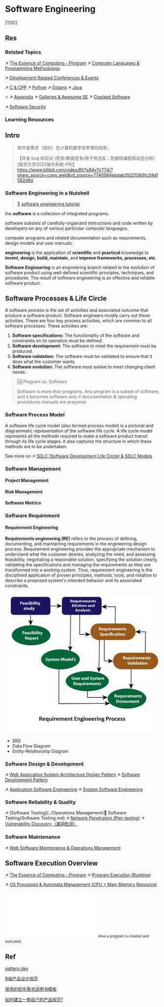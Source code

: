 # Software Engineering

[TOC]

## Res
### Related Topics
↗ [The Essence of Computing - Program](../🗺%20CS%20Overview/The%20Essence%20of%20Computing%20-%20Program.md)
↗ [Computer Languages & Programming Methodology](../🔑%20CS%20Core/👩‍💻%20Computer%20Languages%20&%20Programming%20Methodology/Computer%20Languages%20&%20Programming%20Methodology.md)

↗ [Development Related Conferences & Events](../🗺%20CS%20Overview/🤲🏼%20Opportunities%20&%20Career%20Development/📆%20IT%20Conference%20&%20Events%20(Industry%20&%20Academia)/Development%20Related%20Conferences%20&%20Events.md)

↗ [C & CPP](../🔑%20CS%20Core/👩‍💻%20Computer%20Languages%20&%20Programming%20Methodology/Compiled%20Languages/👔%20C-Based%20Languages/🥏%20C%20&%20CPP/C%20&%20CPP.md)
↗ [Python](../🔑%20CS%20Core/👩‍💻%20Computer%20Languages%20&%20Programming%20Methodology/Interpreted%20Languages/🐍%20Python/Python.md)
↗ [Golang](../🔑%20CS%20Core/👩‍💻%20Computer%20Languages%20&%20Programming%20Methodology/Compiled%20Languages/Golang/Golang.md)
↗ [Java](../🔑%20CS%20Core/👩‍💻%20Computer%20Languages%20&%20Programming%20Methodology/Compiled%20+%20Interpreted%20Languages/⚰️%20JVM-Based%20Languages/☕️%20Java/Java.md)

🔥 ↗ [Appendix](Appendix.md)
↗ [Galleries & Awesome SE](🏇%20Galleries%20&%20Awesome%20SE/Galleries%20&%20Awesome%20SE.md)
↗ [Cracked Software](../🔑%20CS%20Core/Generic%20Software%20Tools%20&%20Projects/Cracked%20Software.md)

↗ [Software Security](../CyberSecurity/🏰%20Cybersecurity%20Basics%20&%20InfoSec/🍦%20Software%20Security/Software%20Security.md)


### Learning Resources



## Intro
> 软件是需求（规约）在计算机数字世界里的投影。
> 
> 【并发 bug 和应对 (死锁/数据竞争/原子性违反；防御性编程和动态分析) [南京大学2022操作系统-P8]】 https://www.bilibili.com/video/BV1sR4y1V7T4/?share_source=copy_web&vd_source=7740584ebdab35221363fc24d1582d9d


### Software Engineering in a Nutshell
> 🔗 [software engineering tutorial](https://www.javatpoint.com/software-engineering)

the **software** is a collection of integrated programs.

software subsists of carefully-organized instructions and code written by developers on any of various particular computer languages.

computer programs and related documentation such as requirements, design models and user manuals.

**engineering** is the application of **scientific** and **practical** knowledge to **invent, design, build, maintain**, and **improve frameworks, processes, etc**.

**Software Engineering** is an engineering branch related to the evolution of software product using well-defined scientific principles, techniques, and procedures. The result of software engineering is an effective and reliable software product.



## Software Processes & Life Circle
A software process is the set of activities and associated outcome that produce a software product. Software engineers mostly carry out these activities. These are four key process activities, which are common to all software processes. These activities are:

1. **Software specifications:** The functionality of the software and constraints on its operation must be defined.
2. **Software development:** The software to meet the requirement must be produced.
3. **Software validation:** The software must be validated to ensure that it does what the customer wants.
4. **Software evolution:** The software must evolve to meet changing client needs.

> 🆚 Program vs. Software
>
> Software is more than programs. Any program is a subset of software, and it becomes software only if documentation & operating procedures manuals are prepared.


### Software Process Model
A software life cycle model (also termed process model) is a pictorial and diagrammatic representation of the software life cycle. A life cycle model represents all the methods required to make a software product transit through its life cycle stages. It also captures the structure in which these methods are to be undertaken.

See more on ↗️ [SDLC (Software Development Life Circle) & SDLC Models](Software%20Development%20Pattern/🔄%20SDLC%20(Software%20Development%20Life%20Circle)%20&%20SDLC%20Models/SDLC%20(Software%20Development%20Life%20Circle)%20&%20SDLC%20Models.md)


### Software Management
#### Project Management
#### Risk Management
#### Software Metrics


### Software Requirement
#### Requirement Engineering
**Requirements engineering (RE)** refers to the process of defining, documenting, and maintaining requirements in the engineering design process. Requirement engineering provides the appropriate mechanism to understand what the customer desires, analyzing the need, and assessing feasibility, negotiating a reasonable solution, specifying the solution clearly, validating the specifications and managing the requirements as they are transformed into a working system. Thus, requirement engineering is the disciplined application of proven principles, methods, tools, and notation to describe a proposed system's intended behavior and its associated constraints.

![Requirement Engineering](../../Assets/Pics/requirement-engineering.jpg)
- SRS
- Data Flow Diagram
- Entity-Relationship Diagram


### Software Design & Development
↗ [Web Application System Architecture Design Pattern](☝️%20Application%20Software%20Engineering/🕸️%20Web%20Development%20&%20The%20Internet/Web%20Application%20Systems%20&%20Architecture%20Design/Web%20Application%20System%20Architecture%20Design%20Pattern/Web%20Application%20System%20Architecture%20Design%20Pattern.md)
↗️ [Software Development Pattern](Software%20Development%20Pattern/Software%20Development%20Pattern.md)

↗ [Application Software Engineering](☝️%20Application%20Software%20Engineering/Application%20Software%20Engineering.md)
↗ [System Software Engineering](👇%20System%20Software%20Engineering/System%20Software%20Engineering.md)


### Software Reliability & Quality
↗️ [Software Testing](../Operations Management/🧪 Software Testing/Software Testing.md)
↗ [Network Penetration (Pen-testing)](../CyberSecurity/Application%20Security/💉%20Web%20Security/Network%20Penetration%20(Pen-testing)/Network%20Penetration%20(Pen-testing).md)
↗ [Vulnerability Discovery（漏洞检测）](../CyberSecurity/🏰%20Cybersecurity%20Basics%20&%20InfoSec/🍦%20Software%20Security/🐒%20Software%20Vulnerability%20&%20Weakness/Vulnerability%20Mangement%20Sections/Vulnerability%20Discovery（漏洞检测）.md)


### Software Maintenance
↗ [Web Software Maintenance & Operations Management](☝️%20Application%20Software%20Engineering/🕸️%20Web%20Development%20&%20The%20Internet/Web%20Software%20Maintenance%20&%20Operations%20Management/Web%20Software%20Maintenance%20&%20Operations%20Management.md)



## Software Execution Overview
↗ [The Essence of Computing - Program](../🗺%20CS%20Overview/The%20Essence%20of%20Computing%20-%20Program.md)
↗ [Program Execution (Runtime)](../🔑%20CS%20Core/🛣️%20Program%20Compilation%20&%20Execution/🤡%20Program%20Execution%20(Runtime)/Program%20Execution%20(Runtime).md)

↗ [OS Processes & Automata Management (CPU + Main Memory Resource)](../🔑%20CS%20Core/👷🏾‍♂️%20Computer%20(Host)%20System/Operating%20System%20&%20OS%20Kernel%20(Theory%20Part)/OS%20Processes%20&%20Automata%20Management%20(CPU%20+%20Main%20Memory%20Resource)/OS%20Processes%20&%20Automata%20Management%20(CPU%20+%20Main%20Memory%20Resource).md)


![application_execution_and_computer_data_flow.excalidraw|800](../../../../Assets/Illustrations/Computer%20System/application_execution_and_computer_data_flow.excalidraw.md)
<small>How a program is created and executed.</small>



## Ref
[Software Engineering Tutorial]: https://www.javatpoint.com/software-engineering

[pattern.dev](https://www.patterns.dev/posts/#rendering-patterns)

[B端产品设计规范](https://cloud.tencent.com/developer/article/1807553)

[常用的软件需求说明书模板](https://zhuanlan.zhihu.com/p/85037211)

[如何建立一套自己的产品规范?](https://zhuanlan.zhihu.com/p/60867626)
